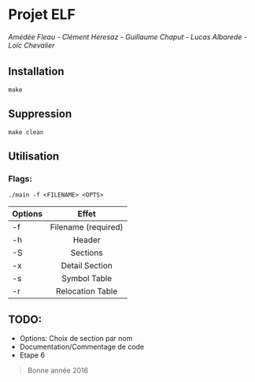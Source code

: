 # Projet ELF
###### Amédée Fleau - Clément Heresaz - Guillaume Chaput - Lucas Albarede -Loïc Chevalier

## Installation
```
make
```

## Suppression
```
make clean
```

## Utilisation
### Flags:
```
./main -f <FILENAME> <OPTS>
```

| Options       | Effet                    |
| ------------- |:------------------------:|
| -f            | Filename (required)      |
| -h            | Header                   |
| -S            | Sections                 |
| -x<num>       | Detail Section <num>     |
| -s            | Symbol Table             |
| -r            | Relocation Table         |

## TODO:
* Options: Choix de section par nom
* Documentation/Commentage de code
* Etape 6

> Bonne année 2016
